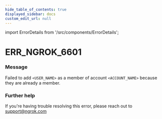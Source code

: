 ```yaml
---
hide_table_of_contents: true
displayed_sidebar: docs
custom_edit_url: null
---
```


import ErrorDetails from '/src/components/ErrorDetails';

# ERR_NGROK_6601

### Message
Failed to add `<USER_NAME>` as a member of account `<ACCOUNT_NAME>` because they are already a member.

### Further help
If you're having trouble resolving this error, please reach out to [support@ngrok.com](mailto:support@ngrok.com?subject=Help%20with%20ERR_NGROK_6601)

<ErrorDetails error='err_ngrok_6601' />

